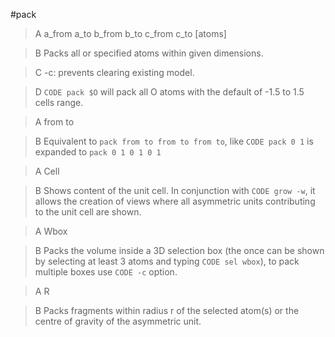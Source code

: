 #pack

>A a_from a_to b_from b_to c_from c_to [atoms]

>B Packs all or specified atoms within given dimensions.

>C -c: prevents clearing existing model.

>D `CODE pack $O` will pack all O atoms with the default of -1.5 to 1.5 cells range.

>A from to

>B Equivalent to `pack from to from to from to`, like `CODE pack 0 1` is expanded to `pack 0 1 0 1 0 1`

>A Cell

>B Shows content of the unit cell. In conjunction with `CODE grow -w`, it allows the creation of views where all asymmetric units contributing to the unit cell are shown.

>A Wbox

>B Packs the volume inside a 3D selection box (the once can be shown by selecting at least 3 atoms and typing `CODE sel wbox`), to pack multiple boxes use `CODE -c` option.

>A R

>B Packs fragments within radius r of the selected atom(s) or the centre of gravity of the asymmetric unit.
